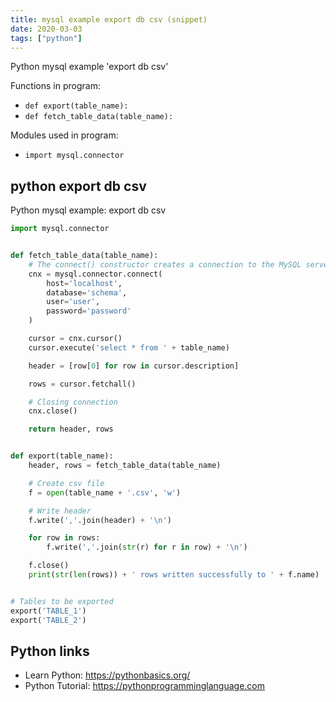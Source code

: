 ```yaml
---
title: mysql example export db csv (snippet)
date: 2020-03-03
tags: ["python"]
---
```

Python mysql example 'export db csv'

Functions in program: 
* `def export(table_name):`
* `def fetch_table_data(table_name):`

Modules used in program: 
* `import mysql.connector`

## python export db csv

Python mysql example: export db csv

```python
import mysql.connector


def fetch_table_data(table_name):
    # The connect() constructor creates a connection to the MySQL server and returns a MySQLConnection object.
    cnx = mysql.connector.connect(
        host='localhost',
        database='schema',
        user='user',
        password='password'
    )

    cursor = cnx.cursor()
    cursor.execute('select * from ' + table_name)

    header = [row[0] for row in cursor.description]

    rows = cursor.fetchall()

    # Closing connection
    cnx.close()

    return header, rows


def export(table_name):
    header, rows = fetch_table_data(table_name)

    # Create csv file
    f = open(table_name + '.csv', 'w')

    # Write header
    f.write(','.join(header) + '\n')

    for row in rows:
        f.write(','.join(str(r) for r in row) + '\n')

    f.close()
    print(str(len(rows)) + ' rows written successfully to ' + f.name)


# Tables to be exported
export('TABLE_1')
export('TABLE_2')


```

## Python links

- Learn Python: https://pythonbasics.org/
- Python Tutorial: https://pythonprogramminglanguage.com
